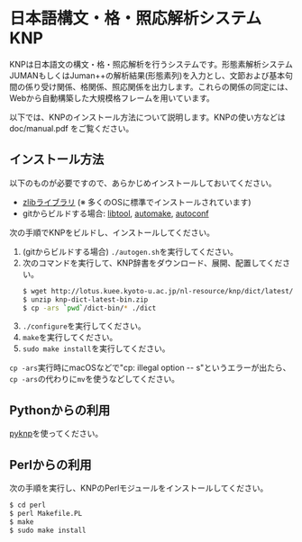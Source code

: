 # 日本語構文・格・照応解析システム KNP

KNPは日本語文の構文・格・照応解析を行うシステムです。形態素解析システムJUMANもしくはJuman++の解析結果(形態素列)を入力とし、文節および基本句間の係り受け関係、格関係、照応関係を出力します。これらの関係の同定には、Webから自動構築した大規模格フレームを用いています。

以下では、KNPのインストール方法について説明します。KNPの使い方などは doc/manual.pdf をご覧ください。


## インストール方法

以下のものが必要ですので、あらかじめインストールしておいてください。

- [zlibライブラリ](http://zlib.net/) (※ 多くのOSに標準でインストールされています)
- gitからビルドする場合: [libtool](https://www.gnu.org/software/libtool/), [automake](https://www.gnu.org/software/automake/), [autoconf](https://www.gnu.org/software/autoconf/)

次の手順でKNPをビルドし、インストールしてください。

1. (gitからビルドする場合) `./autogen.sh`を実行してください。
1. 次のコマンドを実行して、KNP辞書をダウンロード、展開、配置してください。
    ```bash
    $ wget http://lotus.kuee.kyoto-u.ac.jp/nl-resource/knp/dict/latest/knp-dict-latest-bin.zip # ビルド済み辞書(2.6GB)
    $ unzip knp-dict-latest-bin.zip
    $ cp -ars `pwd`/dict-bin/* ./dict
    ```
1. `./configure`を実行してください。
1. `make`を実行してください。
1. `sudo make install`を実行してください。

`cp -ars`実行時にmacOSなどで"cp: illegal option -- s"というエラーが出たら、`cp -ars`の代わりに`mv`を使うなどしてください。


## Pythonからの利用

[pyknp](https://github.com/ku-nlp/pyknp)を使ってください。


## Perlからの利用

次の手順を実行し、KNPのPerlモジュールをインストールしてください。

```bash
$ cd perl
$ perl Makefile.PL
$ make
$ sudo make install
```
